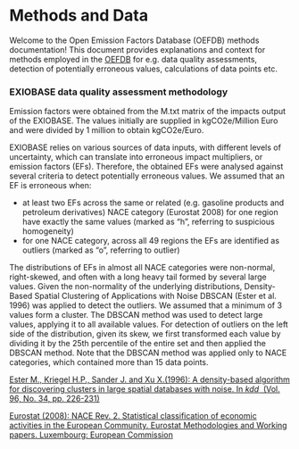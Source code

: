 # Methods and Data

Welcome to the Open Emission Factors Database (OEFDB) methods documentation! This document provides explanations and context for methods employed in the [OEFDB](https://github.com/climatiq/Open-Emission-Factors-DB) for e.g. data quality assessments, detection of potentially erroneous values, calculations of data points etc.

### EXIOBASE data quality assessment methodology

Emission factors were obtained from the M.txt matrix of the impacts output of the EXIOBASE. The values initially are supplied in kgCO2e/Million Euro and were divided by 1 million to obtain kgCO2e/Euro.

EXIOBASE relies on various sources of data inputs, with different levels of uncertainty, which can translate into erroneous impact multipliers, or emission factors (EFs). Therefore, the obtained EFs were analysed against several criteria to detect potentially erroneous values. We assumed that an EF is erroneous when:

-  at least two EFs across the same or related (e.g. gasoline products and petroleum derivatives) NACE category (Eurostat 2008) for one region have exactly the same values (marked as “h”, referring to suspicious homogeneity)
- for one NACE category, across all 49 regions the EFs are identified as outliers (marked as “o”, referring to outlier)

The distributions of EFs in almost all NACE categories  were non-normal, right-skewed, and often with a long heavy tail formed by several large values. Given the non-normality of the underlying distributions, Density-Based Spatial Clustering of Applications with Noise DBSCAN (Ester et al. 1996) was applied to detect the outliers. We assumed that a minimum of 3 values form a cluster. The DBSCAN method was used to detect large values, applying it to all available values. For detection of outliers on the left side of the distribution, given its skew, we first transformed each value by dividing it by the 25th percentile of the entire set and then applied the DBSCAN method. Note that the DBSCAN method was applied only to NACE categories, which contained more than 15 data points. 

[Ester M., Kriegel H.P., Sander J. and Xu X.(1996): A density-based algorithm for discovering clusters in large spatial databases with noise. In *kdd*  (Vol. 96, No. 34, pp. 226-231)](https://www.aaai.org/Papers/KDD/1996/KDD96-037.pdf)

[Eurostat (2008): NACE Rev. 2. Statistical classification of economic activities in the European Community. Eurostat
Methodologies and Working papers. Luxembourg: European Commission](https://ec.europa.eu/eurostat/documents/3859598/5902521/KS-RA-07-015-EN.PDF)